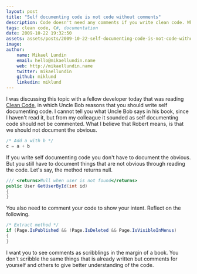 ```yaml
---
layout: post
title: "Self documenting code is not code without comments"
description: Code doesn't need any comments if you write clean code. What does clean code mean and how could code be self documenting?
tags: clean code, C#, documentation
date: 2009-10-22 19:32:50
assets: assets/posts/2009-10-22-self-documenting-code-is-not-code-without-comments
image: 
author:
    name: Mikael Lundin
    email: hello@mikaellundin.name
    web: http://mikaellundin.name
    twitter: mikaellundin
    github: miklund
    linkedin: miklund
---
```


I was discussing this topic with a fellow developer today that was reading [Clean Code](http://www.amazon.com/Clean-Code-Handbook-Software-Craftsmanship/dp/0132350882), in which Uncle Bob reasons that you should write self documenting code.  I cannot tell you what Uncle Bob says in his book, since I haven't read it, but from my colleague it sounded as self documenting code should not be commented. What I believe that Robert means, is that we should not document the obvious.

```csharp
/* Add a with b */
c = a + b
```

If you write self documenting code you don't have to document the obvious. But you still have to document things that are not obvious through reading the code. Let's say, the method returns null.

```csharp
/// <returns>Null when user is not found</returns>
public User GetUserById(int id)
{
}
```

You also need to comment your code to show your intent. Reflect on the following.

```csharp
/* Extract method */
if (Page.IsPublished && !Page.IsDeleted && Page.IsVisibleInMenus)
{
}
```

I want you to see comments as scribblings in the margin of a book. You don't scribble the same things that is already written but comments for yourself and others to give better understanding of the code.
